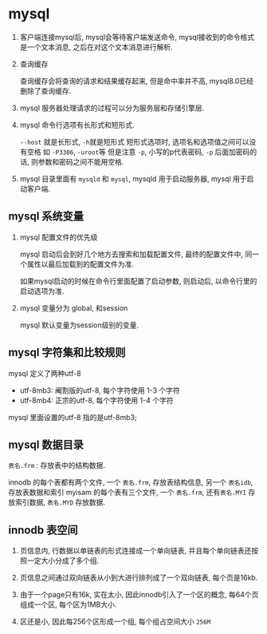 # mysql

1. 客户端连接mysql后, mysql会等待客户端发送命令, mysql接收到的命令格式是一个文本消息, 之后在对这个文本消息进行解析.

2. 查询缓存

   查询缓存会将查询的请求和结果缓存起来, 但是命中率并不高, mysql8.0已经删除了查询缓存.

3. mysql 服务器处理请求的过程可以分为服务层和存储引擎层.

4. mysql 命令行选项有长形式和短形式.

   `--host` 就是长形式, `-h`就是短形式
   短形式选项时, 选项名和选项值之间可以没有空格 如 `-P3306`, `-uroot`等
   但是注意 `-p`, 小写的p代表密码, `-p` 后面加密码的话, 则参数和密码之间不能用空格.

5. mysql 目录里面有 `mysqld` 和 `mysql`, mysqld 用于启动服务器, mysql 用于启动客户端.

## mysql 系统变量

1. mysql 配置文件的优先级

   mysql 启动后会到好几个地方去搜索和加载配置文件, 最终的配置文件中, 同一个属性以最后加载到的配置文件为准.

   如果mysql启动的时候在命令行里面配置了启动参数, 则启动后, 以命令行里的启动选项为准.

2. mysql 变量分为 global, 和session

   mysql 默认变量为session级别的变量.

## mysql 字符集和比较规则

   mysql 定义了两种utf-8

   - utf-8mb3: 阉割版的utf-8, 每个字符使用 1-3 个字符
   - utf-8mb4: 正宗的utf-8, 每个字符使用 1-4 个字符

   mysql 里面设置的utf-8 指的是utf-8mb3;


## mysql 数据目录

`表名.frm` : 存放表中的结构数据.

innodb 的每个表都有两个文件, 一个 `表名.frm`, 存放表结构信息, 另一个 `表名idb`, 存放表数据和索引
myisam 的每个表有三个文件, 一个 `表名.frm`, 还有`表名.MYI` 存放索引数据, `表名.MYD` 存放数据.


## innodb 表空间

1. 页信息内, 行数据以单链表的形式连接成一个单向链表, 并且每个单向链表还按照一定大小分成了多个组.

2. 页信息之间通过双向链表从小到大进行排列成了一个双向链表, 每个页是16kb.

3. 由于一个page只有16k, 实在太小, 因此innodb引入了一个区的概念, 每64个页组成一个区, 每个区为1MB大小.

4. 区还是小, 因此每256个区形成一个组, 每个组占空间大小 `256M`

